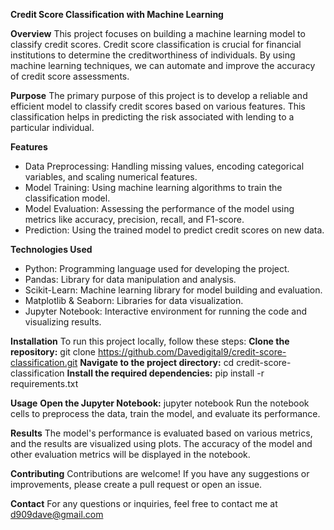 **Credit Score Classification with Machine Learning**

**Overview**
This project focuses on building a machine learning model to classify credit scores. Credit score classification is crucial for financial institutions to determine the creditworthiness of individuals. By using machine learning techniques, we can automate and improve the accuracy of credit score assessments.

**Purpose**
The primary purpose of this project is to develop a reliable and efficient model to classify credit scores based on various features. This classification helps in predicting the risk associated with lending to a particular individual.

**Features**
- Data Preprocessing: Handling missing values, encoding categorical variables, and scaling numerical features.
- Model Training: Using machine learning algorithms to train the classification model.
- Model Evaluation: Assessing the performance of the model using metrics like accuracy, precision, recall, and F1-score.
- Prediction: Using the trained model to predict credit scores on new data.

**Technologies Used**
- Python: Programming language used for developing the project.
- Pandas: Library for data manipulation and analysis.
- Scikit-Learn: Machine learning library for model building and evaluation.
- Matplotlib & Seaborn: Libraries for data visualization.
- Jupyter Notebook: Interactive environment for running the code and visualizing results.

**Installation**
To run this project locally, follow these steps: 
**Clone the repository:** git clone https://github.com/Davedigital9/credit-score-classification.git
**Navigate to the project directory:** cd credit-score-classification
**Install the required dependencies:** pip install -r requirements.txt

**Usage**
**Open the Jupyter Notebook:** jupyter notebook
Run the notebook cells to preprocess the data, train the model, and evaluate its performance.

**Results**
The model's performance is evaluated based on various metrics, and the results are visualized using plots. The accuracy of the model and other evaluation metrics will be displayed in the notebook.

**Contributing**
Contributions are welcome! If you have any suggestions or improvements, please create a pull request or open an issue.

**Contact**
For any questions or inquiries, feel free to contact me at d909dave@gmail.com
